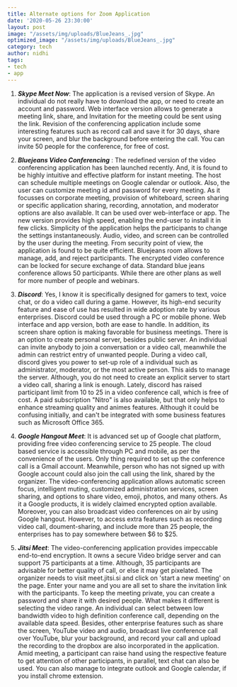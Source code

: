 ```yaml
---
title: Alternate options for Zoom Application
date: '2020-05-26 23:30:00'
layout: post
image: "/assets/img/uploads/BlueJeans_.jpg"
optimized_image: "/assets/img/uploads/BlueJeans_.jpg"
category: tech
author: nidhi
tags:
- tech
- app
---
```


1. ***Skype Meet Now***:  The application is a revised version of Skype. An individual do not really have to download the app, or need to create an account and password. Web interface version allows to generate a meeting link, share, and 
Invitation for the meeting could be sent using the link. Revision of the conferencing application include some interesting features such as record call and save it for 30 days, share your screen, and blur the background before entering the call.
You can invite 50 people for the conference, for free of cost. 

2. ***Bluejeans Video Conferencing*** : The redefined version of the video conferencing application has been launched recently. And, it is found to be highly intuitive and effective platform for instant meeting. The host can schedule multiple meetings on Google calendar or outlook. Also, the user can customize meeting id and password for every meeting.
As it focusses on corporate meeting, provision of whiteboard, screen sharing or specific application sharing, recording, annotation, and moderator options are also available.
It can be used over web-interface or app. The new version provides high speed, enabling the end-user to install it in few clicks. 
Simplicity of the application helps the participants to change the settings instantaneously. Audio, video, and screen can be controlled by the user during the meeting.
From security point of view, the application is found to be quite efficient. Bluejeans room allows to manage, add, and reject participants. The encrypted video conference can be locked for secure exchange of data. 
Standard blue jeans conference allows 50 participants. While there are other plans as well for more number of people and webinars.

3. ***Discord***: Yes, I know it is specifically designed for gamers to text, voice chat, or do a video call during a game. However, its high-end security feature and ease of use has resulted in wide adoption rate by various enterprises. 
Discord could be used through a PC or mobile phone. Web interface and app version, both are ease to handle. In addition, its screen share option is making favorable for business meetings. There is an option to create personal server, besides public server. An individual can invite anybody to join a conversation or a video call, meanwhile the admin can restrict entry of unwanted people. During a video call, discord gives you power to set-up role of a individual such as administrator, moderator, or the most active person. This aids to manage the server. Although, you do not need to create an explicit server to start a video call, sharing a link is enough.
Lately, discord has raised participant limit from 10 to 25 in a video conference call, which is free of cost. A paid subscription "Nitro" is also available, but that only helps to enhance streaming quality and animes features.
Although it could be confusing initially, and can't be integrated with some business features such as Microsoft Office 365.

4. ***Google Hangout Meet***: It is advanced set up of Google chat platform, providing free video conferencing service to 25 people. The cloud based service is accessible through PC and mobile, as per the convenience of the users. Only thing required to set up the conference call is a Gmail account. Meanwhile, person who has not signed up with Google account could also join the call using the link, shared by the organizer.
The video-conferencing application allows automatic screen focus, intelligent muting, customized administration services, screen sharing, and options to share video, emoji, photos, and many others. As it a Google products, it is widely claimed encrypted option available.
Moreover, you can also broadcast video conferences on air by using Google hangout.
However, to access extra features such as recording video call, doument-sharing, and include more than 25 people, the enterprises has to pay somewhere between $6 to $25. 

5. ***Jitsi Meet***: The video-conferencing application provides impeccable end-to-end encryption. It owns a secure Video bridge server and can support 75 participants at a time. Although, 35 participants are advisable for better quality of call, or else it may get pixelated.
The organizer needs to visit meet.jitsi.si and click on 'start a new meeting' on the page. Enter your name and you are all set to share the invitation link with the participants. To keep the meeting private, you can create a password and share it with desired people. 
What makes it different is selecting the video range. An individual can select between low bandwidth video to high definition conference call, depending on the available data speed.
Besides, other enterprise features such as share the screen, YouTube video and audio, broadcast live conference call over YouTube, blur your background, and record your call and upload the recording to the dropbox are also incorporated in the application.
 Amid meeting, a participant can raise hand using the respective feature to get attention of other participants, in parallel, text chat can also be used.
You can also manage to integrate outlook and Google calendar, if you install chrome extension.
